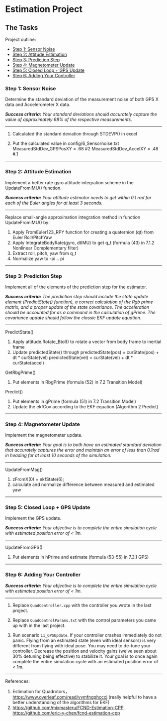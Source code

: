 # Estimation Project #


## The Tasks ##

Project outline:

 - [Step 1: Sensor Noise](#step-1-sensor-noise)
 - [Step 2: Attitude Estimation](#step-2-attitude-estimation)
 - [Step 3: Prediction Step](#step-3-prediction-step)
 - [Step 4: Magnetometer Update](#step-4-magnetometer-update)
 - [Step 5: Closed Loop + GPS Update](#step-5-closed-loop--gps-update)
 - [Step 6: Adding Your Controller](#step-6-adding-your-controller)



### Step 1: Sensor Noise ###

Determine the standard deviation of the measurement noise of both GPS X data and Accelerometer X data.

***Success criteria:*** *Your standard deviations should accurately capture the value of approximately 68% of the respective measurements.*

---------------
1. Calculated the standard deviation through STDEVP() in excel

2. Put the calculated value in config/6_Sensornoise.txt
   MeasuredStdDev_GPSPosXY = .68  #2
   MeasuredStdDev_AccelXY = .48  #.1

---------------


### Step 2: Attitude Estimation ###

Implement a better rate gyro attitude integration scheme in the UpdateFromIMU() function.

***Success criteria:*** *Your attitude estimator needs to get within 0.1 rad for each of the Euler angles for at least 3 seconds.*

---------------
Replace small-angle approximation integration method in function UpdateFromIMU() by:

1. Apply FromEuler123_RPY function for creating a quaternion (qt) from Euler Roll/PitchYaw
2. Apply IntegrateBodyRate(gyro, dtIMU) to get q_t (formula (43) in 7.1.2 Nonlinear Complementary filter)
3. Extract roll, pitch, yaw from q_t
4. Normalize yaw to -pi .. pi

---------------


### Step 3: Prediction Step ###

Implement all of the elements of the prediction step for the estimator.

***Success criteria:*** *The prediction step should include the state update element (PredictState() function), a correct calculation of the Rgb prime matrix, and a proper update of the state covariance. The acceleration should be accounted for as a command in the calculation of gPrime. The covariance update should follow the classic EKF update equation.*

---------------
PredictState()
1. Apply attitude.Rotate_BtoI(<V3F>) to rotate a vector from body frame to inertial frame
2. Update predictedState() through 
   predictedState(pos) = curState(pos) + dt * curState(vel)
   predictedState(vel) = curState(vel) + dt * curState(accel)

GetRbgPrime()
1. Put elements in RbgPrime (formula (52) in 7.2 Transition Model)

Predict()
1. Put elements in gPrime (formula (51) in 7.2 Transition Model)
2. Update the ekfCov according to the EKF equation (Algorithm 2 Predict)

---------------



### Step 4: Magnetometer Update ###

Implement the magnetometer update.

***Success criteria:*** *Your goal is to both have an estimated standard deviation that accurately captures the error and maintain an error of less than 0.1rad in heading for at least 10 seconds of the simulation.*

---------------
UpdateFromMag()
1. zFromX(0) = ekfState(6);
2. calculate and normalize difference between measured and estimated yaw

---------------


### Step 5: Closed Loop + GPS Update ###

Implement the GPS update.

***Success criteria:*** *Your objective is to complete the entire simulation cycle with estimated position error of < 1m.*

---------------
UpdateFromGPS()
1. Put elements in hPrime and estimate (formula (53-55) in 7.3.1 GPS)

---------------


### Step 6: Adding Your Controller ###


***Success criteria:*** *Your objective is to complete the entire simulation cycle with estimated position error of < 1m.*

---------------
1. Replace `QuadController.cpp` with the controller you wrote in the last project.

2. Replace `QuadControlParams.txt` with the control parameters you came up with in the last project.

3. Run scenario `11_GPSUpdate`. If your controller crashes immediately do not panic. Flying from an estimated state (even with ideal sensors) is very different from flying with ideal pose. You may need to de-tune your controller. Decrease the position and velocity gains (we’ve seen about 30% detuning being effective) to stabilize it.  Your goal is to once again complete the entire simulation cycle with an estimated position error of < 1m.
---------------


References:
1. Estimation for Quadrotors，https://www.overleaf.com/read/vymfngphcccj (really helpful to have a better understanding of the algorithms for EKF)
2. https://github.com/mixmasteru/FCND-Estimation-CPP, https://github.com/eric-y-chen/fcnd-estimation-cpp